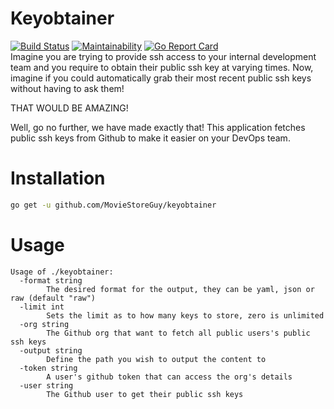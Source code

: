 # Keyobtainer
[![Build Status](https://travis-ci.org/MovieStoreGuy/keyobtainer.svg?branch=master)](https://travis-ci.org/MovieStoreGuy/keyobtainer)
[![Maintainability](https://api.codeclimate.com/v1/badges/bb13016d1510af20b550/maintainability)](https://codeclimate.com/github/MovieStoreGuy/keyobtainer/maintainability)
[![Go Report Card](https://goreportcard.com/badge/github.com/MovieStoreGuy/keyobtainer)](https://goreportcard.com/report/github.com/MovieStoreGuy/keyobtainer)  
Imagine you are trying to provide ssh access to your internal development team and you require to obtain
their public ssh key at varying times.
Now, imagine if you could automatically grab their most recent public ssh keys without having to ask them!  

THAT WOULD BE AMAZING!

Well, go no further, we have made exactly that!
This application fetches public ssh keys from Github to make it easier on your DevOps team.

# Installation
```sh
go get -u github.com/MovieStoreGuy/keyobtainer
```

# Usage
```
Usage of ./keyobtainer:
  -format string
    	The desired format for the output, they can be yaml, json or raw (default "raw")
  -limit int
    	Sets the limit as to how many keys to store, zero is unlimited
  -org string
    	The Github org that want to fetch all public users's public ssh keys
  -output string
    	Define the path you wish to output the content to
  -token string
    	A user's github token that can access the org's details
  -user string
    	The Github user to get their public ssh keys
```
